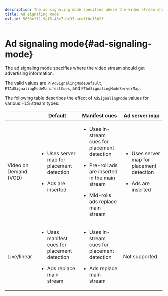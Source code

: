 ```yaml
---
description: The ad signaling mode specifies where the video stream should get advertising information.
title: Ad signaling mode
exl-id: 5653ef11-9af5-46c7-bc33-aceff0c15b2f
---
```

# Ad signaling mode{#ad-signaling-mode}

The ad signaling mode specifies where the video stream should get advertising information.

The valid values are `PTAdSignalingModeDefault`, `PTAdSignalingModeManifestCues`, and `PTAdSignalingModeServerMap`.

The following table describes the effect of `AdSignalingMode` values for various HLS stream types:  

<table frame="all" colsep="1" rowsep="1" id="table_AdSignalingMode"> 
 <thead> 
  <tr rowsep="1"> 
   <th colname="1" class="entry"> </th> 
   <th colname="2" class="entry"> Default </th> 
   <th colname="3" class="entry"> Manifest cues </th> 
   <th colname="4" class="entry"> Ad server map </th> 
  </tr> 
 </thead>
 <tbody> 
  <tr rowsep="1"> 
   <td colname="1"> Video on Demand (VOD) </td> 
   <td colname="2"> 
    <ul id="ul_E79DA79107364D0D8B46A1859CA75B5C"> 
     <li id="li_B259ED87743F463095071F58DC840E39"> <p>Uses server map for placement detection </p> </li> 
     <li id="li_8957E4151466467BA6C954E5010E34EA"> <p>Ads are inserted </p> </li> 
    </ul> </td> 
   <td colname="3"> 
    <ul id="ul_D462C76717D94DE09915BDF6E9B3FB68"> 
     <li id="li_FB46108F4AD9457D99D2618ABEF7DBD1"> <p>Uses in-stream cues for placement detection </p> </li> 
     <li id="li_C3F7FBB98F524CEF97D17318C292E9EA"> <p>Pre-roll ads are inserted in the main stream </p> </li> 
     <li id="li_A56E1545F84840DFA6D065DA60E98C31"> <p>Mid-rolls ads replace main stream </p> </li> 
    </ul> </td> 
   <td colname="4"> 
    <ul id="ul_F10192B1B6F745CBB0D4C1A6D52A57B4"> 
     <li id="li_2ADACF71FA5F4A08A00A3399F5593420"> <p>Uses server map for placement detection </p> </li> 
     <li id="li_1201085B9C554A4BBD471E7EB2E363AC"> <p>Ads are inserted </p> </li> 
    </ul> </td> 
  </tr> 
  <tr rowsep="0"> 
   <td colname="1"> Live/linear </td> 
   <td colname="2"> 
    <ul id="ul_82AAC9EE056F49E999F809536A96C2F8"> 
     <li id="li_73BAD2BAA95F4592808B77F8DA436237"> <p>Uses manifest cues for placement detection </p> </li> 
     <li id="li_A97B6F61078D4149A984B2412021E103"> <p>Ads replace main stream </p> </li> 
    </ul> </td> 
   <td colname="3"> 
    <ul id="ul_CAED2D4F46334D76AE025482881BF843"> 
     <li id="li_A8023845A037482DBFDEF7EF247FECFD"> <p>Uses in-stream cues for placement detection </p> </li> 
     <li id="li_62A3CDAD249344EB89043B2AE0F4D7FF"> <p>Ads replace main stream </p> </li> 
    </ul> </td> 
   <td colname="4"> Not supported </td> 
  </tr> 
 </tbody> 
</table>

